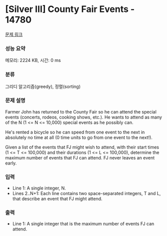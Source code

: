# [Silver III] County Fair Events - 14780 

[문제 링크](https://www.acmicpc.net/problem/14780) 

### 성능 요약

메모리: 2224 KB, 시간: 0 ms

### 분류

그리디 알고리즘(greedy), 정렬(sorting)

### 문제 설명

<p>Farmer John has returned to the County Fair so he can attend the special events (concerts, rodeos, cooking shows, etc.). He wants to attend as many of the N (1 <= N <= 10,000) special events as he possibly can.</p>

<p>He's rented a bicycle so he can speed from one event to the next in absolutely no time at all (0 time units to go from one event to the next!).</p>

<p>Given a list of the events that FJ might wish to attend, with their start times (1 <= T <= 100,000) and their durations (1 <= L <= 100,000), determine the maximum number of events that FJ can attend. FJ never leaves an event early.</p>

### 입력 

 <ul>
	<li>Line 1: A single integer, N.</li>
	<li>Lines 2..N+1: Each line contains two space-separated integers, T and L, that describe an event that FJ might attend.</li>
</ul>

### 출력 

 <ul>
	<li>Line 1: A single integer that is the maximum number of events FJ can attend.</li>
</ul>

